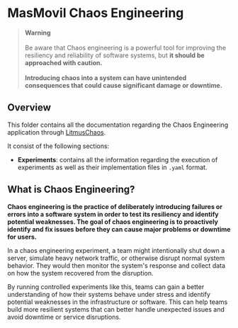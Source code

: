 # MasMovil Chaos Engineering

> **Warning** <br>
> <br>
> Be aware that Chaos engineering is a powerful tool for improving the resiliency and reliability of software systems, but **it should be approached with caution.** <br>
<br>**Introducing chaos into a system can have unintended consequences that could cause significant damage or downtime.**

## Overview

This folder contains all the documentation regarding the Chaos Engineering application through [LitmusChaos](https://docs.litmuschaos.io/).

It consist of the following sections:

- **Experiments**: contains all the information regarding the execution of experiments as well as their implementation files in `.yaml` format.

## What is Chaos Engineering?

**Chaos engineering is the practice of deliberately introducing failures or errors into a software system in order to test its resiliency and identify potential weaknesses. The goal of chaos engineering is to proactively identify and fix issues before they can cause major problems or downtime for users.**

In a chaos engineering experiment, a team might intentionally shut down a server, simulate heavy network traffic, or otherwise disrupt normal system behavior. They would then monitor the system's response and collect data on how the system recovered from the disruption.

By running controlled experiments like this, teams can gain a better understanding of how their systems behave under stress and identify potential weaknesses in the infrastructure or software. This can help teams build more resilient systems that can better handle unexpected issues and avoid downtime or service disruptions.
